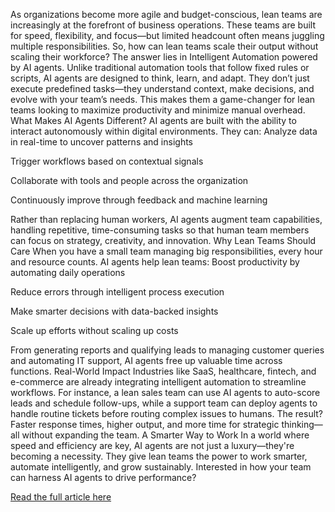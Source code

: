 As organizations become more agile and budget-conscious, lean teams are increasingly at the forefront of business operations. These teams are built for speed, flexibility, and focus—but limited headcount often means juggling multiple responsibilities. So, how can lean teams scale their output without scaling their workforce?
The answer lies in Intelligent Automation powered by AI agents.
Unlike traditional automation tools that follow fixed rules or scripts, AI agents are designed to think, learn, and adapt. They don’t just execute predefined tasks—they understand context, make decisions, and evolve with your team’s needs. This makes them a game-changer for lean teams looking to maximize productivity and minimize manual overhead.
What Makes AI Agents Different?
AI agents are built with the ability to interact autonomously within digital environments. They can:
Analyze data in real-time to uncover patterns and insights


Trigger workflows based on contextual signals


Collaborate with tools and people across the organization


Continuously improve through feedback and machine learning


Rather than replacing human workers, AI agents augment team capabilities, handling repetitive, time-consuming tasks so that human team members can focus on strategy, creativity, and innovation.
Why Lean Teams Should Care
When you have a small team managing big responsibilities, every hour and resource counts. AI agents help lean teams:
Boost productivity by automating daily operations


Reduce errors through intelligent process execution


Make smarter decisions with data-backed insights


Scale up efforts without scaling up costs


From generating reports and qualifying leads to managing customer queries and automating IT support, AI agents free up valuable time across functions.
Real-World Impact
Industries like SaaS, healthcare, fintech, and e-commerce are already integrating intelligent automation to streamline workflows. For instance, a lean sales team can use AI agents to auto-score leads and schedule follow-ups, while a support team can deploy agents to handle routine tickets before routing complex issues to humans.
The result? Faster response times, higher output, and more time for strategic thinking—all without expanding the team.
A Smarter Way to Work
In a world where speed and efficiency are key, AI agents are not just a luxury—they're becoming a necessity. They give lean teams the power to work smarter, automate intelligently, and grow sustainably.
Interested in how your team can harness AI agents to drive performance?

<a href="https://agamitechnologies.com/blog/intelligent-automation-for-lean-teams-ai-agents">Read the full article here</a> 
